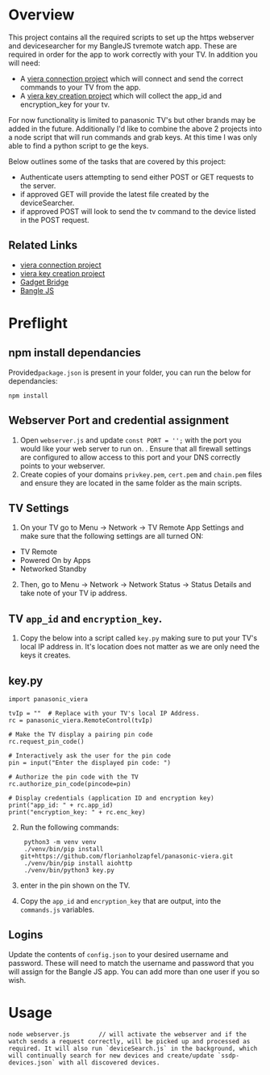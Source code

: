 # Overview
This project contains all the required scripts to set up the https webserver and devicesearcher for my BangleJS tvremote watch app. These are required in order for the app to work correctly with your TV. 
In addition you will need:
* A [viera connection project](https://github.com/jens-maus/node-panasonic-viera) which will connect and send the correct commands to your TV from the app.
* A [viera key creation project](https://github.com/florianholzapfel/panasonic-viera) which will collect the app_id and encryption_key for your tv.

For now functionality is limited to panasonic TV's but other brands may be added in the future. Additionally I'd like to combine the above 2 projects into a node script that will run commands and grab keys. At this time I was only able to find a python script to ge the keys. 

Below outlines some of the tasks that are covered by this project:
* Authenticate users attempting to send either POST or GET requests to the server.
* if approved GET will provide the latest file created by the deviceSearcher.
* if approved POST will look to send the tv command to the device listed in the POST request.


## Related Links

* [viera connection project](https://github.com/jens-maus/node-panasonic-viera)
* [viera key creation project](https://github.com/florianholzapfel/panasonic-viera)
* [Gadget Bridge](https://www.espruino.com/Gadgetbridge)
* [Bangle JS](https://www.espruino.com/Reference#software)


# Preflight
## npm install dependancies
Provided`package.json` is present in your folder, you can run the below for dependancies:

    npm install


## Webserver Port and credential assignment
1. Open `webserver.js` and update `const PORT = '';` with the port you would like your web server to run on.
. Ensure that all firewall settings are configured to allow access to this port and your DNS correctly points to your webserver.
2. Create copies of your domains `privkey.pem`, `cert.pem` and `chain.pem` files and ensure they are located in the same folder as the main scripts.

## TV Settings
1. On your TV go to Menu -> Network -> TV Remote App Settings and make sure that the following settings are all turned ON:
* TV Remote
* Powered On by Apps
* Networked Standby
2. Then, go to Menu -> Network -> Network Status -> Status Details and take note of your TV ip address.

## TV `app_id` and `encryption_key`.
1. Copy the below into a script called `key.py` making sure to put your TV's local IP address in. It's location does not matter as we are only need the keys it creates.

## key.py
    import panasonic_viera

    tvIp = ""  # Replace with your TV's local IP Address.
    rc = panasonic_viera.RemoteControl(tvIp)

    # Make the TV display a pairing pin code
    rc.request_pin_code()

    # Interactively ask the user for the pin code
    pin = input("Enter the displayed pin code: ")

    # Authorize the pin code with the TV
    rc.authorize_pin_code(pincode=pin)

    # Display credentials (application ID and encryption key)
    print("app_id: " + rc.app_id)
    print("encryption_key: " + rc.enc_key)

2. Run the following commands:
   
        python3 -m venv venv
        ./venv/bin/pip install git+https://github.com/florianholzapfel/panasonic-viera.git
        ./venv/bin/pip install aiohttp
        ./venv/bin/python3 key.py

4. enter in the pin shown on the TV.
5. Copy the `app_id` and `encryption_key` that are output, into the `commands.js` variables.

## Logins 
Update the contents of `config.json` to your desired username and password. These will need to match the username and password that you will assign for the Bangle JS app. You can add more than one user if you so wish.


# Usage
    node webserver.js        // will activate the webserver and if the watch sends a request correctly, will be picked up and processed as required. It will also run `deviceSearch.js` in the background, which will continually search for new devices and create/update `ssdp-devices.json` with all discovered devices.
